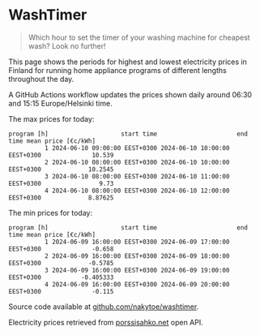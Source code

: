 
# WashTimer

> Which hour to set the timer of your washing machine for cheapest wash? Look no further!

This page shows the periods for highest and lowest electricity prices in Finland 
for running home appliance programs of different lengths throughout the day. 

A GitHub Actions workflow updates the prices shown daily around 06:30 and 15:15 Europe/Helsinki time.

The max prices for today:

	program [h]                    start time                      end time mean price [€c/kWh]
	          1 2024-06-10 09:00:00 EEST+0300 2024-06-10 10:00:00 EEST+0300              10.539
	          2 2024-06-10 08:00:00 EEST+0300 2024-06-10 10:00:00 EEST+0300             10.2545
	          3 2024-06-10 08:00:00 EEST+0300 2024-06-10 11:00:00 EEST+0300                9.73
	          4 2024-06-10 08:00:00 EEST+0300 2024-06-10 12:00:00 EEST+0300             8.87625

The min prices for today:

	program [h]                    start time                      end time mean price [€c/kWh]
	          1 2024-06-09 16:00:00 EEST+0300 2024-06-09 17:00:00 EEST+0300              -0.658
	          2 2024-06-09 16:00:00 EEST+0300 2024-06-09 18:00:00 EEST+0300             -0.5785
	          3 2024-06-09 16:00:00 EEST+0300 2024-06-09 19:00:00 EEST+0300           -0.405333
	          4 2024-06-09 16:00:00 EEST+0300 2024-06-09 20:00:00 EEST+0300              -0.115


Source code available at [github.com/nakytoe/washtimer](https://github.com/nakytoe/washtimer).

Electricity prices retrieved from [porssisahko.net](https://porssisahko.net/api) open API.
